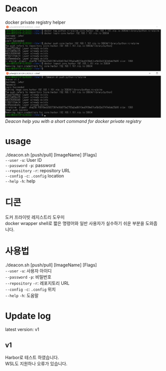 # Deacon

docker private registry helper  
![alt](deacon.png)  
*Deacon help you with a short command for docker private registry*

# usage
./deacon.sh [push/pull] [ImageName] [Flags]  
`--user`       `-u`: User ID  
`--password`   `-p`: password  
`--repository` `-r`: repository URL  
`--config`     `-c`: `.config` location  
`--help`       `-h`: help  

# 디콘

도커 프라이빗 레지스트리 도우미  
docker wrapper shell로 짧은 명령어와 일반 사용자가 실수하기 쉬운 부분을 도와줍니다.  

# 사용법
./deacon.sh [push/pull] [ImageName] [Flags]  
`--user`       `-u`: 사용자 아이디  
`--password`   `-p`: 비밀번호  
`--repository` `-r`: 레포지토리 URL  
`--config`     `-c`: `.config` 위치  
`--help`       `-h`: 도움말  

# Update log
latest version: v1  
## v1
Harbor로 테스트 하였습니다.  
WSL도 지원하나 오류가 있습니다.  
